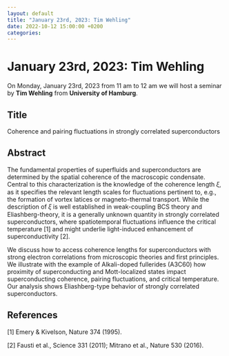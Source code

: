 ```yaml
---
layout: default
title: "January 23rd, 2023: Tim Wehling"
date: 2022-10-12 15:00:00 +0200
categories:
---
```


# January 23rd, 2023: Tim Wehling

On Monday, January 23rd, 2023 from 11 am to 12 am we will host a seminar by **Tim Wehling** from **University of Hamburg**. 

## Title

Coherence and pairing fluctuations in strongly correlated superconductors

## Abstract 

The fundamental properties of superfluids and superconductors are determined by the spatial coherence of the macroscopic condensate. Central to this characterization is the knowledge of the coherence length 𝜉, as it specifies the relevant length scales for fluctuations pertinent to, e.g., the formation of vortex latices or magneto-thermal transport. While the description of 𝜉 is well established in weak-coupling BCS theory and Eliashberg-theory, it is a generally unknown quantity in strongly correlated superconductors, where spatiotemporal fluctuations influence the critical temperature [1] and might underlie light-induced enhancement of superconductivity [2].

We discuss how to access coherence lengths for superconductors with strong electron correlations from microscopic theories and first principles. We illustrate with the example of Alkali-doped fullerides (A3C60) how proximity of superconducting and Mott-localized states impact superconducting coherence, pairing fluctuations, and critical temperature. Our analysis shows Eliashberg-type behavior of strongly correlated superconductors.


## References 

[1] Emery & Kivelson, Nature 374 (1995).

[2] Fausti et al., Science 331 (2011); Mitrano et al., Nature 530 (2016).




